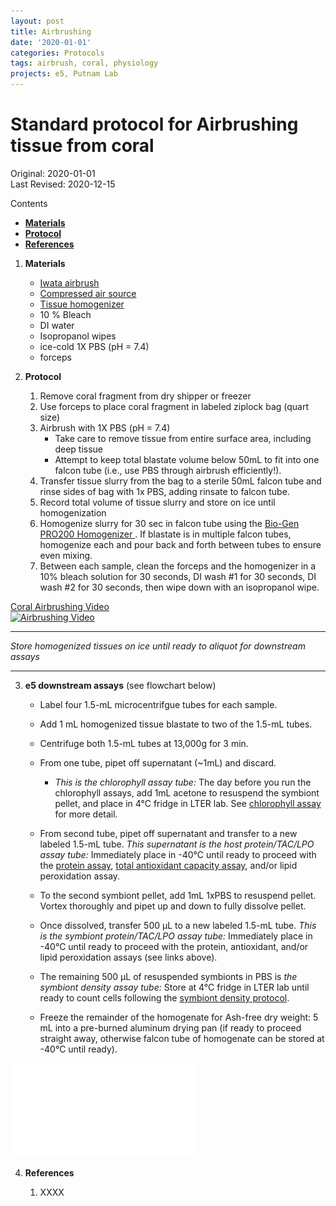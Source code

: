 ```yaml
---
layout: post
title: Airbrushing
date: '2020-01-01'
categories: Protocols
tags: airbrush, coral, physiology
projects: e5, Putnam Lab
---
```


# Standard protocol for Airbrushing tissue from coral 

Original: 2020-01-01  
Last Revised: 2020-12-15

Contents  
- [**Materials**](#Materials)  
- [**Protocol**](#Protocol)  
- [**References**](#References)  
 
1. <a name="Materials"></a> **Materials**
    - 	[Iwata airbrush](https://www.amazon.com/Iwata-Medea-Eclipse-Action-ECL-2000/dp/B000R3C3SM/ref=sxts_b2b_sx_reorder?crid=2TKH5LNCIVIKE&cv_ct_cx=iwata+airbrush&keywords=iwata+airbrush&pd_rd_i=B000R3C3SM&pd_rd_r=0e38e09c-5389-47ca-9134-5c4e7d5ed552&pd_rd_w=LCb6v&pd_rd_wg=2o16O&pf_rd_p=a7bfb983-e674-4caa-917b-596cc469ad1f&pf_rd_r=3E5B1CZB6TK1WATTFG6X&qid=1577948043&sprefix=iwata%2Caps%2C315)
    - 	[Compressed air source](https://www.amazon.com/gp/product/B000BQPNWS/ref=ppx_yo_dt_b_search_asin_title?ie=UTF8&psc=1)
    -  [Tissue homogenizer](https://proscientific.com/hand-held-homogenizers/bio-gen-pro200-homogenizer/)
    - 	10 % Bleach
    - 	DI water
    -  Isopropanol wipes
    -  ice-cold 1X PBS (pH = 7.4)
    -  forceps

2. <a name="Protocol"></a> **Protocol**


	1. Remove coral fragment from dry shipper or freezer 
	2. Use forceps to place coral fragment in labeled ziplock bag (quart size)
	3. Airbrush with 1X PBS (pH = 7.4)  
		- Take care to remove tissue from entire surface area, including deep tissue
		- Attempt to keep total blastate volume below 50mL to fit into one falcon tube (i.e., use PBS through airbrush efficiently!). 
	4. Transfer tissue slurry from the bag to a sterile 50mL falcon tube and rinse sides of bag with 1x PBS, adding rinsate to falcon tube.
	5. Record total volume of tissue slurry and store on ice until homogenization
	6. Homogenize slurry for 30 sec in falcon tube using the [Bio-Gen PRO200 Homogenizer ](https://proscientific.com/hand-held-homogenizers/bio-gen-pro200-homogenizer/). If blastate is in multiple falcon tubes, homogenize each and pour back and forth between tubes to ensure even mixing.
	7. Between each sample, clean the forceps and the homogenizer in a 10% bleach solution for 30 seconds, DI wash #1 for 30 seconds, DI wash #2 for 30 seconds, then wipe down with an isopropanol wipe.


[Coral Airbrushing Video](https://www.youtube.com/watch?v=tHlVRHVMQeQ)  
[![Airbrushing Video](https://img.youtube.com/vi/tHlVRHVMQeQ/default.jpg)](https://www.youtube.com/watch?v=tHlVRHVMQeQ "Airbrushing Video")

*****
*Store homogenized tissues on ice until ready to aliquot for downstream assays*
*****

3. **e5 downstream assays** (see flowchart below)

	- Label four 1.5-mL microcentrifgue tubes for each sample. 
	- Add 1 mL homogenized tissue blastate to two of the 1.5-mL tubes.
	- Centrifuge both 1.5-mL tubes at 13,000g for 3 min. 
	- From one tube, pipet off supernatant (~1mL) and discard.
		- *This is the chlorophyll assay tube:* The day before you run the chlorophyll assays, add 1mL acetone to resuspend the symbiont pellet, and place in 4°C fridge in LTER lab. See [chlorophyll assay](2020-01-01-Chlorophyll-Protocol.md) for more detail.
	- From second tube, pipet off supernatant and transfer to a new labeled 1.5-mL tube. *This supernatant is the host protein/TAC/LPO assay tube:* Immediately place in -40°C until ready to proceed with the [protein assay](2020-01-01-Total-Protein-Protocol.md), [total antioxidant capacity assay](2020-01-01-Total-Antioxidant-Capacity-Protocol.md), and/or lipid peroxidation assay.
	- To the second symbiont pellet, add 1mL 1xPBS to resuspend pellet. Vortex thoroughly and pipet up and down to fully dissolve pellet. 
	- Once dissolved, transfer 500 µL to a new labeled 1.5-mL tube. *This is the symbiont protein/TAC/LPO assay tube:* Immediately place in -40°C until ready to proceed with the protein, antioxidant, and/or lipid peroxidation assays (see links above).
	- The remaining 500 µL of resuspended symbionts in PBS is *the symbiont density assay tube:* Store at 4°C fridge in LTER lab until ready to count cells following the [symbiont density protocol](2020-01-01-Cell_Density-Protocol.md).
		
	- Freeze the remainder of the homogenate for Ash-free dry weight: 5 mL into a pre-burned aluminum drying pan (if ready to proceed straight away, otherwise falcon tube of homogenate can be stored at -40°C until ready). 
	
![](images/airbrush_aliquoting.pdf)
	
	
4. <a name="References"></a> **References**

    1.  XXXX













	  
   
















